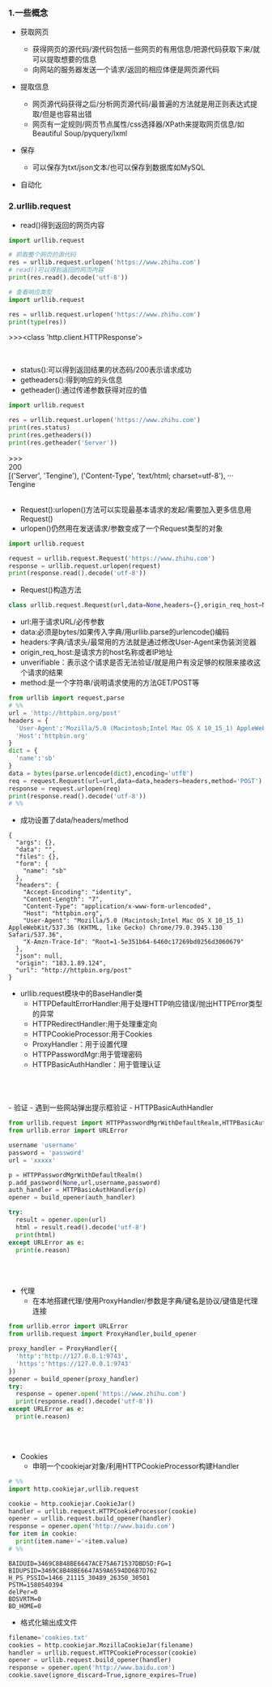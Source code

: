 ### 1.一些概念
- 获取网页
  - 获得网页的源代码/源代码包括一些网页的有用信息/把源代码获取下来/就可以提取想要的信息
  - 向网站的服务器发送一个请求/返回的相应体便是网页源代码

- 提取信息
  - 网页源代码获得之后/分析网页源代码/最普遍的方法就是用正则表达式提取/但是也容易出错
  - 网页有一定规则/网页节点属性/css选择器/XPath来提取网页信息/如Beautiful Soup/pyquery/lxml

- 保存
  - 可以保存为txt/json文本/也可以保存到数据库如MySQL
- 自动化


### 2.urllib.request

- read()得到返回的网页内容
```python
import urllib.request

# 抓取整个网页的源代码
res = urllib.request.urlopen('https://www.zhihu.com')
# read()可以得到返回的网页内容
print(res.read().decode('utf-8'))
```

```python
# 查看响应类型
import urllib.request

res = urllib.request.urlopen('https://www.zhihu.com')
print(type(res))
```
\>>><class 'http.client.HTTPResponse'>

<br/>

- status():可以得到返回结果的状态码/200表示请求成功
- getheaders():得到响应的头信息
- getheader():通过传递参数获得对应的值
```python
import urllib.request

res = urllib.request.urlopen('https://www.zhihu.com')
print(res.status)
print(res.getheaders())
print(res.getheader('Server'))
```
\>>>
<br/>
200
<br/>
[('Server', 'Tengine'), ('Content-Type', 'text/html; charset=utf-8'), ···
<br/>
Tengine
<br/>
<br/>
- Request():urlopen()方法可以实现最基本请求的发起/需要加入更多信息用Request()
- urlopen()仍然用在发送请求/参数变成了一个Request类型的对象
```python
import urllib.request

request = urllib.request.Request('https://www.zhihu.com')
response = urllib.request.urlopen(request)
print(response.read().decode('utf-8'))
```

- Request()构造方法
```python
class urllib.request.Request(url,data=None,headers={},origin_req_host=None,unverifiable=False,method=None)
```

- url:用于请求URL/必传参数
- data:必须是bytes/如果传入字典/用urllib.parse的urlencode()编码
- headers:字典/请求头/最常用的方法就是通过修改User-Agent来伪装浏览器
- origin_req_host:是请求方的host名称或者IP地址
- unverifiable：表示这个请求是否无法验证/就是用户有没足够的权限来接收这个请求的结果
- method:是一个字符串/说明请求使用的方法GET/POST等

```python
from urllib import request,parse
# %%
url = 'http://httpbin.org/post'
headers = {
  'User-Agent':'Mozilla/5.0 (Macintosh;Intel Mac OS X 10_15_1) AppleWebKit/537.36 (KHTML, like Gecko) Chrome/79.0.3945.130 Safari/537.36',
  'Host':'httpbin.org'
}
dict = {
  'name':'sb'
}
data = bytes(parse.urlencode(dict),encoding='utf8')
req = request.Request(url=url,data=data,headers=headers,method='POST')
response = request.urlopen(req)
print(response.read().decode('utf-8'))
# %%
```
- 成功设置了data/headers/method
```
{
  "args": {},
  "data": "",
  "files": {},
  "form": {
    "name": "sb"
  },
  "headers": {
    "Accept-Encoding": "identity",
    "Content-Length": "7",
    "Content-Type": "application/x-www-form-urlencoded",
    "Host": "httpbin.org",
    "User-Agent": "Mozilla/5.0 (Macintosh;Intel Mac OS X 10_15_1) AppleWebKit/537.36 (KHTML, like Gecko) Chrome/79.0.3945.130 Safari/537.36",
    "X-Amzn-Trace-Id": "Root=1-5e351b64-6460c17269bd0256d3060679"
  },
  "json": null,
  "origin": "183.1.89.124",
  "url": "http://httpbin.org/post"
}
```

- urllib.request模块中的BaseHandler类
  - HTTPDefaultErrorHandler:用于处理HTTP响应错误/抛出HTTPError类型的异常
  - HTTPRedirectHandler:用于处理重定向
  - HTTPCookieProcessor:用于Cookies
  - ProxyHandler：用于设置代理
  - HTTPPasswordMgr:用于管理密码
  - HTTPBasicAuthHandler：用于管理认证
<br/>
<br/>
<br/>
- 验证
  - 遇到一些网站弹出提示框验证
  - HTTPBasicAuthHandler

```python
from urllib.request import HTTPPasswordMgrWithDefaultRealm,HTTPBasicAuthHandler,build_opener
from urllib.error import URLError

username 'username'
password = 'password'
url = 'xxxxx'

p = HTTPPasswordMgrWithDefaultRealm()
p.add_password(None,url,username,password)
auth_handler = HTTPBasicAuthHandler(p)
opener = build_opener(auth_handler)

try:
  result = opener.open(url)
  html = result.read().decode('utf-8')
  print(html)
except URLError as e:
  print(e.reason)
```
<br/>
<br/>


- 代理
  - 在本地搭建代理/使用ProxyHandler/参数是字典/键名是协议/键值是代理连接

```python
from urllib.error import URLError
from urllib.request import ProxyHandler,build_opener

proxy_handler = ProxyHandler({
  'http':'http://127.0.0.1:9743',
  'https':'https://127.0.0.1:9743'
})
opener = build_opener(proxy_handler)
try:
  response = opener.open('https://www.zhihu.com')
  print(response.read().decode('utf-8'))
except URLError as e:
  print(e.reason)
```
<br/>
<br/>

- Cookies
  - 申明一个cookiejar对象/利用HTTPCookieProcessor构建Handler

```python
# %%
import http.cookiejar,urllib.request

cookie = http.cookiejar.CookieJar()
handler = urllib.request.HTTPCookieProcessor(cookie)
opener = urllib.request.build_opener(handler)
response = opener.open('http://www.baidu.com')
for item in cookie:
  print(item.name+'='+item.value)
# %%
```

```
BAIDUID=3469C8B48BE6647ACE75A671537DBD5D:FG=1
BIDUPSID=3469C8B48BE6647A59A6594DD6B7D762
H_PS_PSSID=1466_21115_30489_26350_30501
PSTM=1580540394
delPer=0
BDSVRTM=0
BD_HOME=0
```

- 格式化输出成文件
```python
filename='cookies.txt'
cookies = http.cookiejar.MozillaCookieJar(filename)
handler = urllib.request.HTTPCookieProcessor(cookie)
opener = urllib.request.build_opener(handler)
response = opener.open('http://www.baidu.com')
cookie.save(ignore_discard=True,ignore_expires=True)
```
